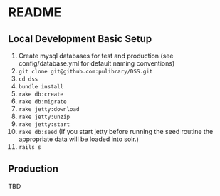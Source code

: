 # README

## Local Development Basic Setup

1. Create mysql databases for test and production (see config/database.yml for default naming conventions)
2. ```git clone git@github.com:pulibrary/DSS.git```
3. ```cd dss```
4. ```bundle install```
5. ```rake db:create```
6. ```rake db:migrate```
7. ```rake jetty:download```
8. ```rake jetty:unzip```
9. ```rake jetty:start```
10. ```rake db:seed``` (If you start jetty before running the seed routine the appropriate data will be loaded into solr.)
11. ```rails s```

## Production
TBD

